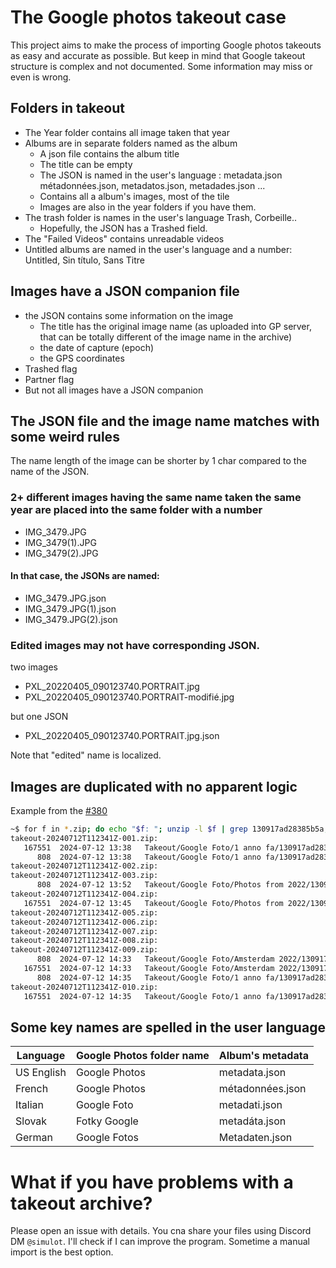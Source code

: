 # The Google photos takeout case
This project aims to make the process of importing Google photos takeouts as easy and accurate as possible. But keep in mind that 
Google takeout structure is complex and not documented. Some information may miss or even is wrong. 

## Folders in takeout
  - The Year folder contains all image taken that year
  - Albums are in separate folders named as the album
    - A json file contains the album title
    - The title can be empty
    - The JSON is named in the user's language : metadata.json métadonnées.json, metadatos.json, metadades.json ...
    - Contains all a album's images, most of the tile
    - Images are also in the year folders if you have them. 
  - The trash folder is names in the user's language Trash, Corbeille..
    - Hopefully, the JSON has a Trashed field.
  - The "Failed Videos" contains unreadable videos
  - Untitled albums are named in the user's language and a number: Untitled, Sin título, Sans Titre 

## Images have a JSON companion file
  - the JSON contains some information on the image
    - The title has the original image name (as uploaded into GP server, that can be totally different of the image name in the archive)
    - the date of capture (epoch)
    - the GPS coordinates
  - Trashed flag
  - Partner flag
  - But not all images have a JSON companion

## The JSON file and the image name matches with some weird rules
The name length of the image can be shorter by 1 char compared to the name of the JSON.

### 2+ different images having the same name taken the same year are placed into the same folder with a number
  - IMG_3479.JPG
  - IMG_3479(1).JPG
  - IMG_3479(2).JPG

#### In that case, the JSONs are named:
  - IMG_3479.JPG.json
  - IMG_3479.JPG(1).json
  - IMG_3479.JPG(2).json

### Edited images may not have corresponding JSON.
two images
  - PXL_20220405_090123740.PORTRAIT.jpg
  - PXL_20220405_090123740.PORTRAIT-modifié.jpg

but one JSON
  - PXL_20220405_090123740.PORTRAIT.jpg.json

Note that "edited" name is localized.

## Images are duplicated with no apparent logic
Example from the  [#380](https://github.com/simulot/immich-go/issues/380)
```sh
~$ for f in *.zip; do echo "$f: "; unzip -l $f | grep 130917ad28385b5a; done
takeout-20240712T112341Z-001.zip:
   167551  2024-07-12 13:38   Takeout/Google Foto/1 anno fa/130917ad28385b5a-photo.jpg
      808  2024-07-12 13:38   Takeout/Google Foto/1 anno fa/130917ad28385b5a-photo.jpg.json
takeout-20240712T112341Z-002.zip:
takeout-20240712T112341Z-003.zip:
      808  2024-07-12 13:52   Takeout/Google Foto/Photos from 2022/130917ad28385b5a-photo.jpg.json
takeout-20240712T112341Z-004.zip:
   167551  2024-07-12 13:45   Takeout/Google Foto/Photos from 2022/130917ad28385b5a-photo.jpg
takeout-20240712T112341Z-005.zip:
takeout-20240712T112341Z-006.zip:
takeout-20240712T112341Z-007.zip:
takeout-20240712T112341Z-008.zip:
takeout-20240712T112341Z-009.zip:
      808  2024-07-12 14:33   Takeout/Google Foto/Amsterdam 2022/130917ad28385b5a-photo.jpg.json
   167551  2024-07-12 14:33   Takeout/Google Foto/Amsterdam 2022/130917ad28385b5a-photo.jpg
      808  2024-07-12 14:35   Takeout/Google Foto/1 anno fa/130917ad28385b5a-photo.jpg.json
takeout-20240712T112341Z-010.zip:
   167551  2024-07-12 14:35   Takeout/Google Foto/1 anno fa/130917ad28385b5a-photo.jpg
```


## Some key names are spelled in the user language

| Language   | Google Photos folder name | Album's metadata |
| ---------- | ------------------------- | ---------------- |
| US English | Google Photos             | metadata.json    |
| French     | Google Photos             | métadonnées.json |
| Italian    | Google Foto               | metadati.json    |
| Slovak     | Fotky Google              | metadáta.json    |
| German     | Google Fotos              | Metadaten.json   |


# What if you have problems with a takeout archive?
Please open an issue with details. You cna share your files using Discord DM `@simulot`.
I'll check if I can improve the program.
Sometime a manual import is the best option.
